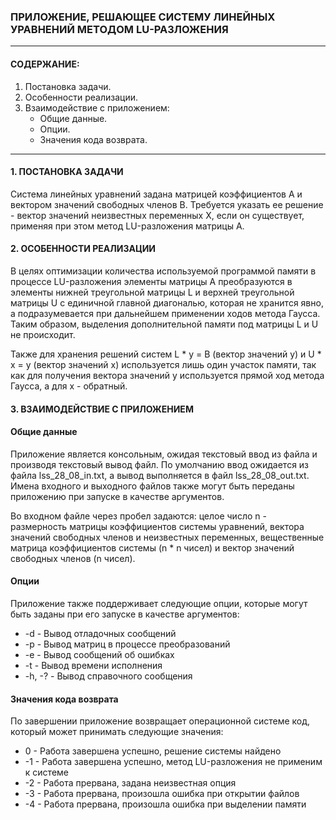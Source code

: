 ### ПРИЛОЖЕНИЕ, РЕШАЮЩЕЕ СИСТЕМУ ЛИНЕЙНЫХ УРАВНЕНИЙ МЕТОДОМ LU-РАЗЛОЖЕНИЯ

---

#### СОДЕРЖАНИЕ:
1. Постановка задачи.
2. Особенности реализации.
3. Взаимодействие с приложением:
    * Общие данные.
    * Опции.
    * Значения кода возврата.

---

#### 1. ПОСТАНОВКА ЗАДАЧИ

Система линейных уравнений задана матрицей коэффициентов A и вектором значений свободных членов B. Требуется указать ее
решение - вектор значений неизвестных переменных X, если он существует, применяя при этом метод LU-разложения матрицы A.

#### 2. ОСОБЕННОСТИ РЕАЛИЗАЦИИ

В целях оптимизации количества используемой программой памяти в процессе LU-разложения элементы матрицы A преобразуются
в элементы нижней треугольной матрицы L и верхней треугольной матрицы U с единичной главной диагональю, которая не
хранится явно, а подразумевается при дальнейшем применении ходов метода Гаусса. Таким образом, выделения дополнительной
памяти под матрицы L и U не происходит.

Также для хранения решений систем L * y = B (вектор значений y) и U * x = y (вектор значений x) используется лишь один
участок памяти, так как для получения вектора значений y используется прямой ход метода Гаусса, а для x - обратный.

#### 3. ВЗАИМОДЕЙСТВИЕ С ПРИЛОЖЕНИЕМ

#### Общие данные
Приложение является консольным, ожидая текстовый ввод из файла и производя текстовый вывод файл. По умолчанию ввод
ожидается из файла lss_28_08_in.txt, а вывод выполняется в файл lss_28_08_out.txt. Имена входного и выходного файлов
также могут быть переданы приложению при запуске в качестве аргументов.

Во входном файле через пробел задаются: целое число n - размерность матрицы коэффициентов системы уравнений, вектора
значений свободных членов и неизвестных переменных, вещественные матрица коэффициентов системы (n * n чисел) и вектор
значений свободных членов (n чисел).

#### Опции
Приложение также поддерживает следующие опции, которые могут быть заданы при его запуске в качестве аргументов:
* -d - Вывод отладочных сообщений
* -p - Вывод матриц в процессе преобразований
* -e - Вывод сообщений об ошибках
* -t - Вывод времени исполнения
* -h, -? - Вывод справочного сообщения

#### Значения кода возврата
По завершении приложение возвращает операционной системе код, который может принимать следующие значения:
*  0 - Работа завершена успешно, решение системы найдено
* -1 - Работа завершена успешно, метод LU-разложения не применим к системе
* -2 - Работа прервана, задана неизвестная опция
* -3 - Работа прервана, произошла ошибка при открытии файлов
* -4 - Работа прервана, произошла ошибка при выделении памяти